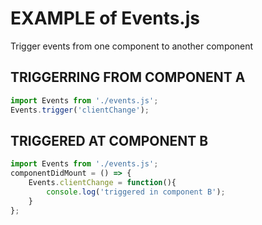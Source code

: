 # EXAMPLE of Events.js
Trigger events from one component to another component

## TRIGGERRING FROM COMPONENT A

```js
import Events from './events.js';
Events.trigger('clientChange');
```




## TRIGGERED AT COMPONENT B

```js
import Events from './events.js';
componentDidMount = () => {
	Events.clientChange = function(){
        console.log('triggered in component B');
    }
};
```
